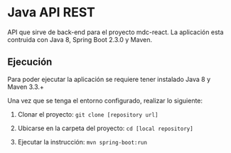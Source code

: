 # Java API REST 

API que sirve de back-end para el proyecto mdc-react. La aplicación esta contruida con Java 8, Spring Boot 2.3.0 y Maven.

## Ejecución

Para poder ejecutar la aplicación se requiere tener instalado Java 8 y Maven 3.3.+

Una vez que se tenga el entorno configurado, realizar lo siguiente:

1. Clonar el proyecto: ```git clone [repository url]```

2. Ubicarse en la carpeta del proyecto: ```cd [local repository]```

3. Ejecutar la instrucción: ```mvn spring-boot:run```